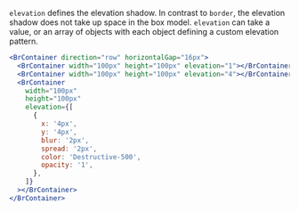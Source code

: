 `elevation` defines the elevation shadow. In contrast to `border`, the elevation shadow does not take up space in the box model. `elevation` can take a value, or an array of objects with each object defining a custom elevation pattern.

```jsx live
<BrContainer direction="row" horizontalGap="16px">
  <BrContainer width="100px" height="100px" elevation="1"></BrContainer>
  <BrContainer width="100px" height="100px" elevation="4"></BrContainer>
  <BrContainer
    width="100px"
    height="100px"
    elevation={[
      {
        x: '4px',
        y: '4px',
        blur: '2px',
        spread: '2px',
        color: 'Destructive-500',
        opacity: '1',
      },
    ]}
  ></BrContainer>
</BrContainer>
```
